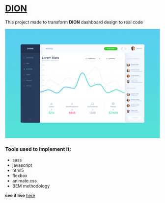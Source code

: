 # [DION](https://symu.co/freebies/templates-4/dione-dashboard-psd-template/)

 This project made to transform **DION** dashboard design to real code

![Image of DION dashboard](imgs/Dione_dashboard.jpg)
### Tools used to implement it:
* sass
* javascript
* html5
* flexbox
* animate.css
* BEM methodology

**see it live** [here]()
